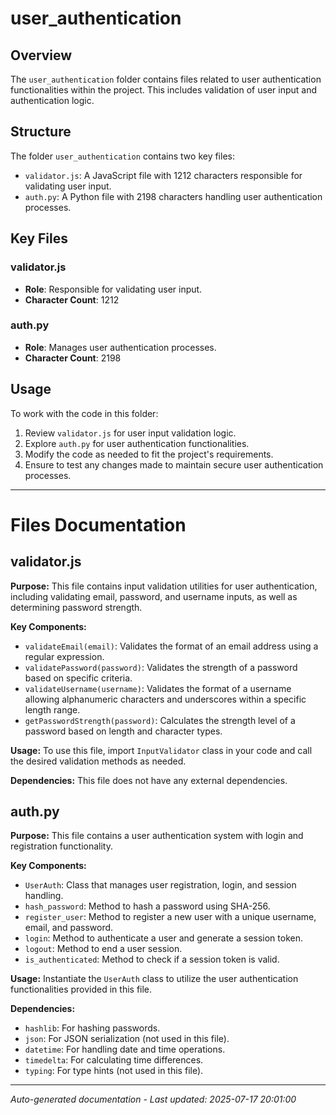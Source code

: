 # user_authentication

## Overview
The `user_authentication` folder contains files related to user authentication functionalities within the project. This includes validation of user input and authentication logic.

## Structure
The folder `user_authentication` contains two key files:
- `validator.js`: A JavaScript file with 1212 characters responsible for validating user input.
- `auth.py`: A Python file with 2198 characters handling user authentication processes.

## Key Files
### validator.js
- **Role**: Responsible for validating user input.
- **Character Count**: 1212

### auth.py
- **Role**: Manages user authentication processes.
- **Character Count**: 2198

## Usage
To work with the code in this folder:
1. Review `validator.js` for user input validation logic.
2. Explore `auth.py` for user authentication functionalities.
3. Modify the code as needed to fit the project's requirements.
4. Ensure to test any changes made to maintain secure user authentication processes.

---

# Files Documentation

## validator.js

**Purpose:** This file contains input validation utilities for user authentication, including validating email, password, and username inputs, as well as determining password strength.

**Key Components:**
- `validateEmail(email)`: Validates the format of an email address using a regular expression.
- `validatePassword(password)`: Validates the strength of a password based on specific criteria.
- `validateUsername(username)`: Validates the format of a username allowing alphanumeric characters and underscores within a specific length range.
- `getPasswordStrength(password)`: Calculates the strength level of a password based on length and character types.

**Usage:** To use this file, import `InputValidator` class in your code and call the desired validation methods as needed.

**Dependencies:** This file does not have any external dependencies.

## auth.py

**Purpose:** This file contains a user authentication system with login and registration functionality.

**Key Components:**
- `UserAuth`: Class that manages user registration, login, and session handling.
- `hash_password`: Method to hash a password using SHA-256.
- `register_user`: Method to register a new user with a unique username, email, and password.
- `login`: Method to authenticate a user and generate a session token.
- `logout`: Method to end a user session.
- `is_authenticated`: Method to check if a session token is valid.

**Usage:** Instantiate the `UserAuth` class to utilize the user authentication functionalities provided in this file.

**Dependencies:** 
- `hashlib`: For hashing passwords.
- `json`: For JSON serialization (not used in this file).
- `datetime`: For handling date and time operations.
- `timedelta`: For calculating time differences.
- `typing`: For type hints (not used in this file).

---
*Auto-generated documentation - Last updated: 2025-07-17 20:01:00*
